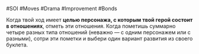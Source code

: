 #SOI #Moves #Drama #Improvement #Bonds 

Когда твой ход имеет **целью персонажа, с которым твой герой состоит в отношениях**, отметь эти отношения. Когда пометишь суммарно четыре разных типа отношений (неважно — с одним персонажем или с разными), сотри эти пометки и выбери один вариант развития из своего буклета.